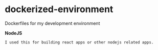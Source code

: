# dockerized-environment
Dockerfiles for my development environment

**NodeJS**
```
I used this for building react apps or other nodejs related apps.
```